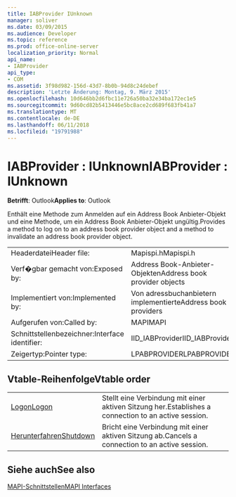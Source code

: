 ```yaml
---
title: IABProvider IUnknown
manager: soliver
ms.date: 03/09/2015
ms.audience: Developer
ms.topic: reference
ms.prod: office-online-server
localization_priority: Normal
api_name:
- IABProvider
api_type:
- COM
ms.assetid: 3f98d982-156d-43d7-8b0b-94d8c24debef
description: 'Letzte Änderung: Montag, 9. März 2015'
ms.openlocfilehash: 10d646bb2d6fbc11e726a50ba32e34ba172ec1e5
ms.sourcegitcommit: 9d60cd82b5413446e5bc8ace2cd689f683fb41a7
ms.translationtype: MT
ms.contentlocale: de-DE
ms.lasthandoff: 06/11/2018
ms.locfileid: "19791988"
---
```

# <a name="iabprovider--iunknown"></a><span data-ttu-id="8cb94-103">IABProvider : IUnknown</span><span class="sxs-lookup"><span data-stu-id="8cb94-103">IABProvider : IUnknown</span></span>

  
  
<span data-ttu-id="8cb94-104">**Betrifft**: Outlook</span><span class="sxs-lookup"><span data-stu-id="8cb94-104">**Applies to**: Outlook</span></span> 
  
<span data-ttu-id="8cb94-105">Enthält eine Methode zum Anmelden auf ein Address Book Anbieter-Objekt und eine Methode, um ein Address Book Anbieter-Objekt ungültig.</span><span class="sxs-lookup"><span data-stu-id="8cb94-105">Provides a method to log on to an address book provider object and a method to invalidate an address book provider object.</span></span>
  
|||
|:-----|:-----|
|<span data-ttu-id="8cb94-106">Headerdatei</span><span class="sxs-lookup"><span data-stu-id="8cb94-106">Header file:</span></span>  <br/> |<span data-ttu-id="8cb94-107">Mapispi.h</span><span class="sxs-lookup"><span data-stu-id="8cb94-107">Mapispi.h</span></span>  <br/> |
|<span data-ttu-id="8cb94-108">Verf�gbar gemacht von:</span><span class="sxs-lookup"><span data-stu-id="8cb94-108">Exposed by:</span></span>  <br/> |<span data-ttu-id="8cb94-109">Address Book-Anbieter-Objekten</span><span class="sxs-lookup"><span data-stu-id="8cb94-109">Address book provider objects</span></span>  <br/> |
|<span data-ttu-id="8cb94-110">Implementiert von:</span><span class="sxs-lookup"><span data-stu-id="8cb94-110">Implemented by:</span></span>  <br/> |<span data-ttu-id="8cb94-111">Von adressbuchanbietern implementierte</span><span class="sxs-lookup"><span data-stu-id="8cb94-111">Address book providers</span></span>  <br/> |
|<span data-ttu-id="8cb94-112">Aufgerufen von:</span><span class="sxs-lookup"><span data-stu-id="8cb94-112">Called by:</span></span>  <br/> |<span data-ttu-id="8cb94-113">MAPI</span><span class="sxs-lookup"><span data-stu-id="8cb94-113">MAPI</span></span>  <br/> |
|<span data-ttu-id="8cb94-114">Schnittstellenbezeichner:</span><span class="sxs-lookup"><span data-stu-id="8cb94-114">Interface identifier:</span></span>  <br/> |<span data-ttu-id="8cb94-115">IID_IABProvider</span><span class="sxs-lookup"><span data-stu-id="8cb94-115">IID_IABProvider</span></span>  <br/> |
|<span data-ttu-id="8cb94-116">Zeigertyp:</span><span class="sxs-lookup"><span data-stu-id="8cb94-116">Pointer type:</span></span>  <br/> |<span data-ttu-id="8cb94-117">LPABPROVIDER</span><span class="sxs-lookup"><span data-stu-id="8cb94-117">LPABPROVIDER</span></span>  <br/> |
   
## <a name="vtable-order"></a><span data-ttu-id="8cb94-118">Vtable-Reihenfolge</span><span class="sxs-lookup"><span data-stu-id="8cb94-118">Vtable order</span></span>

|||
|:-----|:-----|
|[<span data-ttu-id="8cb94-119">Logon</span><span class="sxs-lookup"><span data-stu-id="8cb94-119">Logon</span></span>](iabprovider-logon.md) <br/> |<span data-ttu-id="8cb94-120">Stellt eine Verbindung mit einer aktiven Sitzung her.</span><span class="sxs-lookup"><span data-stu-id="8cb94-120">Establishes a connection to an active session.</span></span>  <br/> |
|[<span data-ttu-id="8cb94-121">Herunterfahren</span><span class="sxs-lookup"><span data-stu-id="8cb94-121">Shutdown</span></span>](iabprovider-shutdown.md) <br/> |<span data-ttu-id="8cb94-122">Bricht eine Verbindung mit einer aktiven Sitzung ab.</span><span class="sxs-lookup"><span data-stu-id="8cb94-122">Cancels a connection to an active session.</span></span>  <br/> |
   
## <a name="see-also"></a><span data-ttu-id="8cb94-123">Siehe auch</span><span class="sxs-lookup"><span data-stu-id="8cb94-123">See also</span></span>



[<span data-ttu-id="8cb94-124">MAPI-Schnittstellen</span><span class="sxs-lookup"><span data-stu-id="8cb94-124">MAPI Interfaces</span></span>](mapi-interfaces.md)


